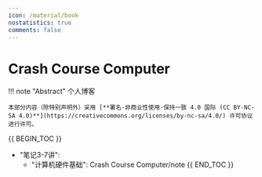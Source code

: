 ```yaml
---
icon: /material/book
nostatistics: true
comments: false
---
```

# Crash Course Computer

!!! note "Abstract"
    个人博客

    本部分内容（除特别声明外）采用 [**署名-非商业性使用-保持一致 4.0 国际 (CC BY-NC-SA 4.0)**](https://creativecommons.org/licenses/by-nc-sa/4.0/) 许可协议进行许可。


{{ BEGIN_TOC }}
- "笔记3-7讲":
    - "计算机硬件基础": Crash Course Computer/note
{{ END_TOC }}
